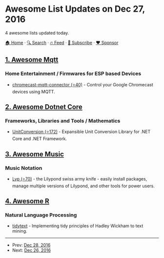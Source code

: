 # Awesome List Updates on Dec 27, 2016

4 awesome lists updated today.

[🏠 Home](/README.md) · [🔍 Search](https://www.trackawesomelist.com/search/) · [🔥 Feed](https://www.trackawesomelist.com/rss.xml) · [📮 Subscribe](https://trackawesomelist.us17.list-manage.com/subscribe?u=d2f0117aa829c83a63ec63c2f&id=36a103854c) · [❤️  Sponsor](https://github.com/sponsors/theowenyoung)



## [1. Awesome Mqtt](/content/hobbyquaker/awesome-mqtt/README.md)

### Home Entertainment / Firmwares for ESP based Devices

*   [chromecast-mqtt-connector (⭐40)](https://github.com/nohum/chromecast-mqtt-connector) - Control your Google Chromecast devices using MQTT.

## [2. Awesome Dotnet Core](/content/thangchung/awesome-dotnet-core/README.md)

### Frameworks, Libraries and Tools / Mathematics

*   [UnitConversion (⭐172)](https://github.com/Stratajet/UnitConversion) - Expansible Unit Conversion Library for .NET Core and .NET Framework.

## [3. Awesome Music](/content/ciconia/awesome-music/README.md)

### Music Notation

*   [Lyp (⭐70)](https://github.com/noteflakes/lyp) - the Lilypond swiss army knife - easily install packages, manage multiple versions of Lilypond, and other tools for power users.

## [4. Awesome R](/content/qinwf/awesome-R/README.md)

### Natural Language Processing

*   [tidytext](http://tidytextmining.com/index.html) - Implementing tidy principles of Hadley Wickham to text mining.

---

- Prev: [Dec 28, 2016](/content/2016/12/28/README.md)
- Next: [Dec 26, 2016](/content/2016/12/26/README.md)